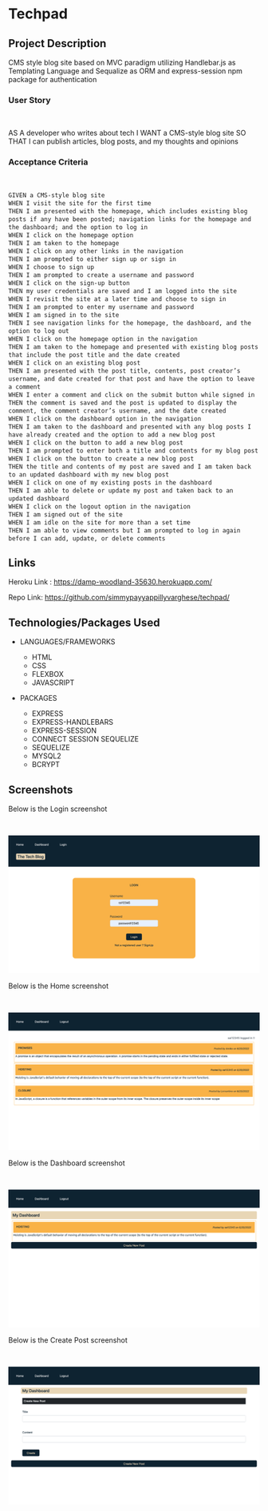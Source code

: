 # Techpad


## Project Description

CMS style blog site based on MVC paradigm utilizing Handlebar.js as Templating Language and Sequalize as ORM and  express-session npm package for authentication

### User Story
<br>

AS A developer who writes about tech I WANT a CMS-style blog site
SO THAT I can publish articles, blog posts, and my thoughts and opinions


### Acceptance Criteria
<br>



```
GIVEN a CMS-style blog site
WHEN I visit the site for the first time
THEN I am presented with the homepage, which includes existing blog posts if any have been posted; navigation links for the homepage and the dashboard; and the option to log in
WHEN I click on the homepage option
THEN I am taken to the homepage
WHEN I click on any other links in the navigation
THEN I am prompted to either sign up or sign in
WHEN I choose to sign up
THEN I am prompted to create a username and password
WHEN I click on the sign-up button
THEN my user credentials are saved and I am logged into the site
WHEN I revisit the site at a later time and choose to sign in
THEN I am prompted to enter my username and password
WHEN I am signed in to the site
THEN I see navigation links for the homepage, the dashboard, and the option to log out
WHEN I click on the homepage option in the navigation
THEN I am taken to the homepage and presented with existing blog posts that include the post title and the date created
WHEN I click on an existing blog post
THEN I am presented with the post title, contents, post creator’s username, and date created for that post and have the option to leave a comment
WHEN I enter a comment and click on the submit button while signed in
THEN the comment is saved and the post is updated to display the comment, the comment creator’s username, and the date created
WHEN I click on the dashboard option in the navigation
THEN I am taken to the dashboard and presented with any blog posts I have already created and the option to add a new blog post
WHEN I click on the button to add a new blog post
THEN I am prompted to enter both a title and contents for my blog post
WHEN I click on the button to create a new blog post
THEN the title and contents of my post are saved and I am taken back to an updated dashboard with my new blog post
WHEN I click on one of my existing posts in the dashboard
THEN I am able to delete or update my post and taken back to an updated dashboard
WHEN I click on the logout option in the navigation
THEN I am signed out of the site
WHEN I am idle on the site for more than a set time
THEN I am able to view comments but I am prompted to log in again before I can add, update, or delete comments
```

## Links

Heroku Link : https://damp-woodland-35630.herokuapp.com/ 

Repo Link: https://github.com/simmypayyappillyvarghese/techpad/

## Technologies/Packages Used

* LANGUAGES/FRAMEWORKS

    * HTML
    * CSS
    * FLEXBOX
    * JAVASCRIPT

* PACKAGES

    * EXPRESS
    * EXPRESS-HANDLEBARS
    * EXPRESS-SESSION
    * CONNECT SESSION SEQUELIZE
    * SEQUELIZE
    * MYSQL2
    * BCRYPT


## Screenshots

Below is the Login screenshot

<br>

![Login Screenshot](./public/images/login_screenshot.png)

Below is the Home screenshot

<br>

![Home Screenshot](./public/images/home_screenshot.png)

Below is the Dashboard screenshot

<br>

![Dashboard Screenshot](./public/images/dashboard_screenshot.png)

Below is the Create Post screenshot

<br>

![Create Post Screenshot](./public/images/create_post_screenshot.png)

